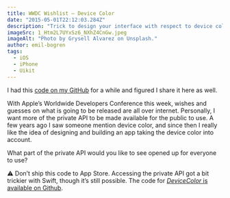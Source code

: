 ```yaml
---
title: WWDC Wishlist — Device Color
date: "2015-05-01T22:12:03.284Z"
description: "Trick to design your interface with respect to device color"
imageSrc: 1_Htm2L7UYxSz6_NXhZ4CnGw.jpeg
imageAlt: "Photo by Grysell Alvarez on Unsplash."
author: emil-bogren
tags:
  - iOS
  - iPhone
  - Uikit
---
```


I had this [code on my GitHub](https://github.com/bogren/DeviceColor) for a while and figured I share it here as well.

With Apple’s Worldwide Developers Conference this week, wishes and guesses on what is going to be released
are all over internet. Personally, I want more of the private API to be made available for the public
to use. A few years ago I saw someone mention device color, and since then I really like the idea of
designing and building an app taking the device color into account.

What part of the private API would you like to see opened up for everyone to use?

⚠️ Don’t ship this code to App Store. Accessing the private API got a bit trickier with Swift, though it’s still possible. The code for [*DeviceColor* is available on Github](https://github.com/bogren/DeviceColor).
